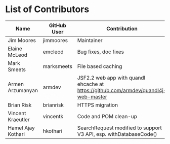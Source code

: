 List of Contributors
====================

| Name               | GitHub User | Contribution         |
|--------------------|-------------|----------------------|
| Jim Moores         | jimmoores   | Maintainer           |
| Elaine McLeod      | emcleod     | Bug fixes, doc fixes |
| Mark Smeets        | marksmeets  | File based caching   |
| Armen Arzumanyan   | armdev      | JSF2.2 web app with quandl ehcache at https://github.com/armdev/quandl4j-web-master |
| Brian Risk         | brianrisk   | HTTPS migration     |
| Vincent Kraeutler  | vincentk    | Code and POM clean-up |
| Hamel Ajay Kothari | hkothari    | SearchRequest modified to support V3 API, esp. withDatabaseCode() |

